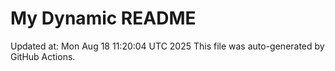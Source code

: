 # My Dynamic README
Updated at: Mon Aug 18 11:20:04 UTC 2025
This file was auto-generated by GitHub Actions.
